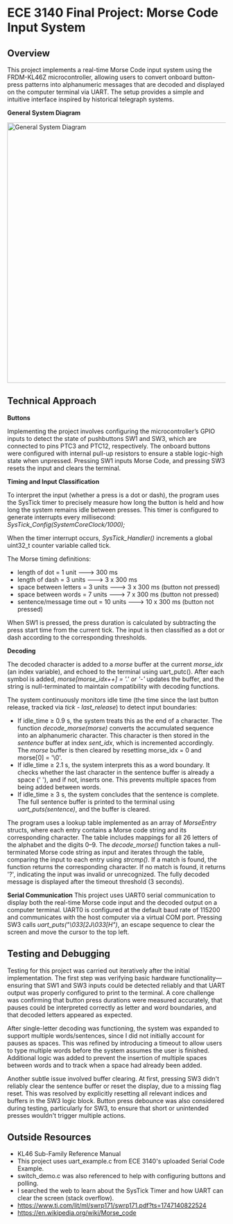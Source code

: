 # ECE 3140 Final Project: Morse Code Input System

## Overview
This project implements a real-time Morse Code input system using the FRDM-KL46Z microcontroller, allowing users to convert onboard button-press patterns into alphanumeric messages that are decoded and displayed on the computer terminal via UART. The setup provides a simple and intuitive interface inspired by historical telegraph systems.

**General System Diagram**

<img src="diagram.png" alt="General System Diagram" width="600">

## Technical Approach 
**Buttons**

Implementing the project involves configuring the microcontroller’s GPIO inputs to detect the state of pushbuttons SW1 and SW3, which are connected to pins PTC3 and PTC12, respectively. The onboard buttons were configured with internal pull-up resistors to ensure a stable logic-high state when unpressed. Pressing SW1 inputs Morse Code, and pressing SW3 resets the input and clears the terminal.

**Timing and Input Classification**

To interpret the input (whether a press is a dot or dash), the program uses the SysTick timer to precisely measure how long the button is held and how long the system remains idle between presses. This timer is configured to generate interrupts every millisecond: *SysTick_Config(SystemCoreClock/1000);*

When the timer interrupt occurs, _SysTick_Handler()_ increments a global uint32_t counter variable called tick. 

The Morse timing definitions:
 *  length of dot = 1 unit ---> 300 ms
 *  length of dash = 3 units ---> 3 x 300 ms
 *  space between letters = 3 units ---> 3 x 300 ms (button not pressed)
 *  space between words = 7 units ---> 7 x 300 ms (button not pressed)
 *  sentence/message time out = 10 units ---> 10 x 300 ms (button not pressed)

When SW1 is pressed, the press duration is calculated by subtracting the press start time from the current tick. The input is then classified as a dot or dash according to the corresponding thresholds. 

**Decoding**

The decoded character is added to a *morse* buffer at the current _morse_idx_ (an index variable), and echoed to the terminal using uart_putc(). After each symbol is added, _morse[morse_idx++] = '.' or '-'_ updates the buffer, and the string is null-terminated to maintain compatibility with decoding functions.

The system continuously monitors idle time (the time since the last button release, tracked via _tick - last_release_) to detect input boundaries:

* If idle_time ≥ 0.9 s, the system treats this as the end of a character. The function _decode_morse(morse)_ converts the accumulated sequence into an alphanumeric character. This character is then stored in the _sentence_ buffer at index _sent_idx_, which is incremented accordingly. The _morse_ buffer is then cleared by resetting morse_idx = 0 and morse[0] = '\0'.
* If idle_time ≥ 2.1 s, the system interprets this as a word boundary. It checks whether the last character in the sentence buffer is already a space (' '), and if not, inserts one. This prevents multiple spaces from being added between words.
* If idle_time ≥ 3 s, the system concludes that the sentence is complete. The full sentence buffer is printed to the terminal using _uart_puts(sentence)_, and the buffer is cleared.

The program uses a lookup table implemented as an array of _MorseEntry_ structs, where each entry contains a Morse code string and its corresponding character. The table includes mappings for all 26 letters of the alphabet and the digits 0–9. The _decode_morse()_ function takes a null-terminated Morse code string as input and iterates through the table, comparing the input to each entry using _strcmp()_. If a match is found, the function returns the corresponding character. If no match is found, it returns '?', indicating the input was invalid or unrecognized. The fully decoded message is displayed after the timeout threshold (3 seconds).

**Serial Communication**
This project uses UART0 serial communication to display both the real-time Morse code input and the decoded output on a computer terminal. UART0 is configured at the default baud rate of 115200 and communicates with the host computer via a virtual COM port. Pressing SW3 calls _uart_puts("\033[2J\033[H")_, an escape sequence to clear the screen and move the cursor to the top left.

## Testing and Debugging
Testing for this project was carried out iteratively after the initial implementation. The first step was verifying basic hardware functionality—ensuring that SW1 and SW3 inputs could be detected reliably and that UART output was properly configured to print to the terminal. A core challenge  was confirming that button press durations were measured accurately, that pauses could be interpreted correctly as letter and word boundaries, and that decoded letters appeared as expected.

After single-letter decoding was functioning, the system was expanded to support multiple words/sentences, since I did not initially account for pauses as spaces. This was refined by introducing a timeout to allow users to type multiple words before the system assumes the user is finished. Additional logic was added to prevent the insertion of multiple spaces between words and to track when a space had already been added.

Another subtle issue involved buffer clearing. At first, pressing SW3 didn't reliably clear the sentence buffer or reset the display, due to a missing flag reset. This was resolved by explicitly resetting all relevant indices and buffers in the SW3 logic block. Button press debounce was also considered during testing, particularly for SW3, to ensure that short or unintended presses wouldn't trigger multiple actions.

## Outside Resources 
 * KL46 Sub-Family Reference Manual
 * This project uses uart_example.c from ECE 3140's uploaded Serial Code Example.
 * switch_demo.c was also referenced to help with configuring buttons and polling.
 * I searched the web to learn about the SysTick Timer and how UART can clear the screen (stack overflow).
 * https://www.ti.com/lit/ml/swrp171/swrp171.pdf?ts=1747140822524
 * https://en.wikipedia.org/wiki/Morse_code
